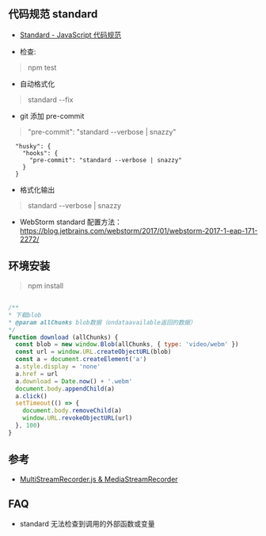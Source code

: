 ## 代码规范 standard 

- [Standard - JavaScript 代码规范](https://standardjs.com/readme-zhcn.html)

- 检查:
> npm test

- 自动格式化
> standard --fix

- git 添加 pre-commit
> "pre-commit": "standard --verbose | snazzy"

```
  "husky": {
    "hooks": {
      "pre-commit": "standard --verbose | snazzy"
    }
  }
```

- 格式化输出
> standard --verbose | snazzy

- WebStorm standard 配置方法：https://blog.jetbrains.com/webstorm/2017/01/webstorm-2017-1-eap-171-2272/

## 环境安装

> npm install

## 

```javascript
/**
* 下载blob
* @param allChunks blob数据（ondataavailable返回的数据）
*/
function download (allChunks) {
  const blob = new window.Blob(allChunks, { type: 'video/webm' })
  const url = window.URL.createObjectURL(blob)
  const a = document.createElement('a')
  a.style.display = 'none'
  a.href = url
  a.download = Date.now() + '.webm'
  document.body.appendChild(a)
  a.click()
  setTimeout(() => {
    document.body.removeChild(a)
    window.URL.revokeObjectURL(url)
  }, 100)
}

```


## 参考

- [MultiStreamRecorder.js & MediaStreamRecorder](https://github.com/streamproc/MediaStreamRecorder)

## FAQ

-  standard 无法检查到调用的外部函数或变量

